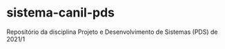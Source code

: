 # sistema-canil-pds
Repositório da disciplina Projeto e Desenvolvimento de Sistemas (PDS) de 2021/1
